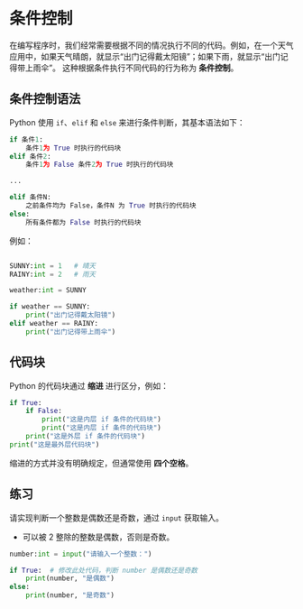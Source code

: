 # 条件控制

在编写程序时，我们经常需要根据不同的情况执行不同的代码。例如，在一个天气应用中，如果天气晴朗，就显示“出门记得戴太阳镜”；如果下雨，就显示“出门记得带上雨伞”。
这种根据条件执行不同代码的行为称为 **条件控制**。

## 条件控制语法

Python 使用 `if`、`elif` 和 `else` 来进行条件判断，其基本语法如下：

```python
if 条件1:
    条件1为 True 时执行的代码块
elif 条件2:
    条件1为 False 条件2为 True 时执行的代码块

...

elif 条件N:
    之前条件均为 False，条件N 为 True 时执行的代码块
else:
    所有条件都为 False 时执行的代码块
```

例如：  

```python shift

SUNNY:int = 1   # 晴天
RAINY:int = 2   # 雨天

weather:int = SUNNY

if weather == SUNNY:
    print("出门记得戴太阳镜")
elif weather == RAINY:
    print("出门记得带上雨伞")
```

## 代码块

Python 的代码块通过 **缩进** 进行区分，例如：  

```python shift
if True:
    if False:
        print("这是内层 if 条件的代码块")
        print("这是内层 if 条件的代码块")
    print("这是外层 if 条件的代码块")
print("这是最外层代码块")
```

缩进的方式并没有明确规定，但通常使用 **四个空格**。

## 练习

请实现判断一个整数是偶数还是奇数，通过 `input` 获取输入。

* 可以被 2 整除的整数是偶数，否则是奇数。

```python shift 19
number:int = input("请输入一个整数：")

if True:  # 修改此处代码，判断 number 是偶数还是奇数
    print(number, "是偶数")
else:
    print(number, "是奇数")
```

